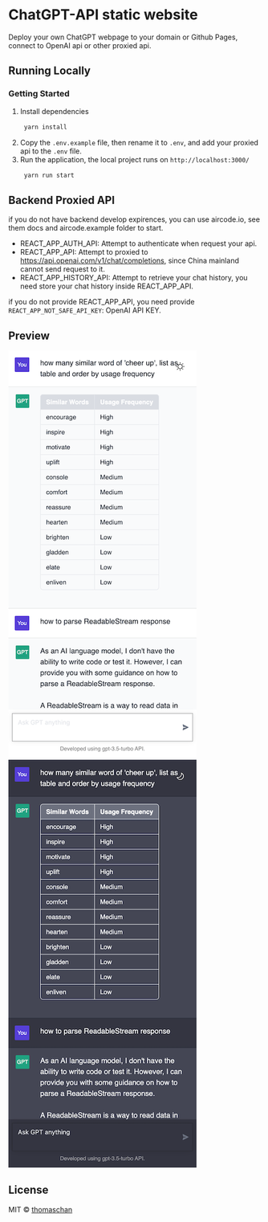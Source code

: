 # ChatGPT-API static website

Deploy your own ChatGPT webpage to your domain or Github Pages, connect to OpenAI api or other proxied api.

## Running Locally

### Getting Started

1. Install dependencies
   ```bash
    yarn install
   ```
2. Copy the `.env.example` file, then rename it to `.env`, and add your proxied api to the `.env` file.
3. Run the application, the local project runs on `http://localhost:3000/`
   ```bash
    yarn run start
   ```

## Backend Proxied API

if you do not have backend develop expirences, you can use aircode.io, see them docs and aircode.example folder to start.

- REACT_APP_AUTH_API: Attempt to authenticate when request your api.
- REACT_APP_API: Attempt to proxied to https://api.openai.com/v1/chat/completions, since China mainland cannot send request to it.
- REACT_APP_HISTORY_API: Attempt to retrieve your chat history, you need store your chat history inside REACT_APP_API.

if you do not provide REACT_APP_API, you need provide `REACT_APP_NOT_SAFE_API_KEY`: OpenAI API KEY.

## Preview
![light mode](./light_mode.png)
![dark mode](./dark_mode.png)

## License

MIT © [thomaschan](https://github.com/thomaschan/chatgpt-static-website/blob/main/LICENSE)
